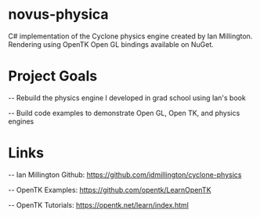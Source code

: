 # novus-physica

C# implementation of the Cyclone physics engine created by Ian Millington. Rendering using OpenTK Open GL bindings available on NuGet. 

# Project Goals
  
  -- Rebuild the physics engine I developed in grad school using Ian's book
  
  -- Build code examples to demonstrate Open GL, Open TK, and physics engines

# Links
  -- Ian Millington Github: https://github.com/idmillington/cyclone-physics
  
  -- OpenTK Examples: https://github.com/opentk/LearnOpenTK
  
  -- OpenTK Tutorials: https://opentk.net/learn/index.html
